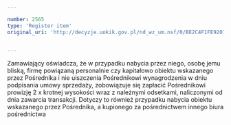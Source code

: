 ```yaml
---

number: 2565
type: 'Register item'
original_uri: 'http://decyzje.uokik.gov.pl/nd_wz_um.nsf/0/BE2C4F1FE9207F00C125791200380351?OpenDocument'


---
```


Zamawiający oświadcza, że w przypadku nabycia przez niego, osobę jemu bliską, firmę powiązaną personalnie czy kapitałowo obiektu wskazanego przez Pośrednika i nie uiszczenia Pośrednikowi wynagrodzenia w dniu podpisania umowy sprzedaży, zobowiązuje się zapłacić Pośrednikowi prowizję 2 x krotnej wysokości wraz z należnymi odsetkami, naliczonymi od dnia zawarcia transakcji. Dotyczy to również przypadku nabycia obiektu wskazanego przez Pośrednika, a kupionego za pośrednictwem innego biura pośrednictwa
